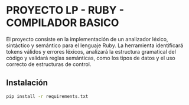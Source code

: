 # PROYECTO LP - RUBY - COMPILADOR BASICO

El proyecto consiste en la implementación de un analizador léxico, sintáctico y semántico para el lenguaje Ruby. La herramienta identificará tokens válidos y errores léxicos, analizará la estructura gramatical del código y validará reglas semánticas, como los tipos de datos y el uso correcto de estructuras de control. 
## Instalación

```bash
pip install -r requirements.txt